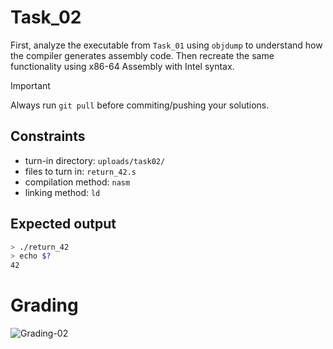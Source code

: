 # Task_02
First, analyze the executable from `Task_01` using `objdump` to understand how the compiler generates assembly code. Then recreate the same functionality using x86-64 Assembly with Intel syntax.

> [!IMPORTANT]
> Always run `git pull` before commiting/pushing your solutions.

## Constraints
- turn-in directory: `uploads/task02/`
- files to turn in: `return_42.s`
- compilation method: `nasm`
- linking method: `ld`

## Expected output
``` bash
> ./return_42
> echo $?
42
```

# Grading
![Grading-02](https://github.com/ctthanhthao/shellcode/actions/workflows/grading-02.yml/badge.svg)